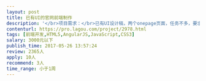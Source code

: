 ```yaml
---                
layout: post       
title: 已有UI的官网前端制作           
description: '</br>项目需求：</br>已有UI设计稿，两个onepage页面，任务不多，要求还原设计稿，自适应PC及手机端，代码要规范整齐。</br>希望是长期合作的，有责任心的。</br>'     
contenturl: https://pro.lagou.com/project/2978.html      
tags: [前端开发,HTML5,AngularJS,JavaScript,CSS3]            
salary: 3000元以下          
publish_time: 2017-05-26 13:57:24         
review: 2365人                   
apply: 10人                   
recommend: 3人                   
time_range: 小于1周              
---                 
```

